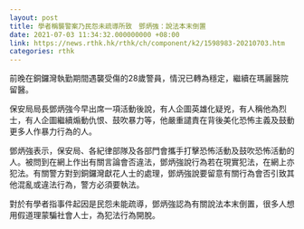 ```yaml
---
layout: post
title: 學者稱襲警案乃民怨未疏導所致　鄧炳強：說法本末倒置
date: 2021-07-03 11:34:32.000000000 +08:00
link: https://news.rthk.hk/rthk/ch/component/k2/1598983-20210703.htm
categories: rthk
---
```


前晚在銅鑼灣執勤期間遇襲受傷的28歲警員，情況已轉為穩定，繼續在瑪麗醫院留醫。

保安局局長鄧炳強今早出席一項活動後說，有人企圖英雄化疑兇，有人稱他為烈士，有人企圖繼續煽動仇恨、鼓吹暴力等，他嚴重譴責在背後美化恐怖主義及鼓動更多人作暴力行為的人。

鄧炳強表示，保安局、各紀律部隊及各部門會攜手打擊恐怖活動及鼓吹恐怖活動的人。被問到在網上作出有關言論會否違法，鄧炳強說行為若在現實犯法，在網上亦犯法。有關警方對到銅鑼灣獻花人士的處理，鄧炳強說要留意有關行為會否引致其他混亂或違法行為，警方必須要執法。

對於有學者指事件起因是民怨未能疏導，鄧炳強認為有關說法本末倒置，很多人想用假道理蒙騙社會人士，為犯法行為開脫。
